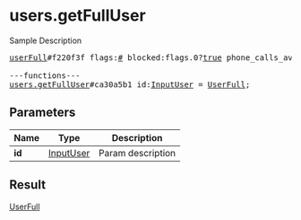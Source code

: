 # users.getFullUser

Sample Description

<pre>
<a href="../constructor/userFull.md">userFull</a>#f220f3f flags:<a href="../type/#.md">#</a> blocked:flags.0?<a href="../type/true.md">true</a> phone_calls_available:flags.4?<a href="../type/true.md">true</a> phone_calls_private:flags.5?<a href="../type/true.md">true</a> user:<a href="../type/User.md">User</a> about:flags.1?<a href="../type/string.md">string</a> link:<a href="../type/contacts.Link.md">contacts.Link</a> profile_photo:flags.2?<a href="../type/Photo.md">Photo</a> notify_settings:<a href="../type/PeerNotifySettings.md">PeerNotifySettings</a> bot_info:flags.3?<a href="../type/BotInfo.md">BotInfo</a> common_chats_count:<a href="../type/int.md">int</a> = <a href="../type/UserFull.md">UserFull</a>;

---functions---
<a href="../method/users.getFullUser.md">users.getFullUser</a>#ca30a5b1 id:<a href="../type/InputUser.md">InputUser</a> = <a href="../type/UserFull.md">UserFull</a>;
</pre>
## Parameters

| Name | Type | Description |
|------|:----:|-------------|
| **id** | <a href="../type/InputUser.md">InputUser</a> | Param description |

## Result

<a href="../type/UserFull.md">UserFull</a>

